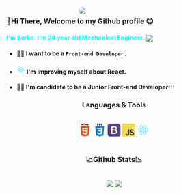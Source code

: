 <img src="https://media.giphy.com/media/dw36yjtOAtuSZyxEJG/giphy.gif" style="border-radius:30px" align="right" width="335px">

### 👋Hi There, Welcome to my Github profile :blush:

#### <font color="cyan">I'm Berke. I'm 24 year old Mechanical Engineer. </font>[<img align="center" width="22" src="https://unpkg.com/simple-icons@v6/icons/linkedin.svg"/>][linkedin]

- #### 👨‍💻 I want to be a <code>Front-end Developer.</code> </pre>
- #### <img src="https://raw.githubusercontent.com/github/explore/80688e429a7d4ef2fca1e82350fe8e3517d3494d/topics/react/react.png" width="20"/> I'm improving myself about React.
- #### 🙋‍♂️ I'm candidate to be a Junior Front-end Developer!!!


<div align="center">

### Languages & Tools
<br/>
<img src="https://raw.githubusercontent.com/github/explore/80688e429a7d4ef2fca1e82350fe8e3517d3494d/topics/html/html.png" width="30" />
<img src="https://raw.githubusercontent.com/github/explore/80688e429a7d4ef2fca1e82350fe8e3517d3494d/topics/css/css.png" width="30" />
<img src="https://raw.githubusercontent.com/github/explore/80688e429a7d4ef2fca1e82350fe8e3517d3494d/topics/bootstrap/bootstrap.png" width="30" />
<img src="https://raw.githubusercontent.com/github/explore/80688e429a7d4ef2fca1e82350fe8e3517d3494d/topics/javascript/javascript.png" width="30" />
<img src="https://raw.githubusercontent.com/github/explore/80688e429a7d4ef2fca1e82350fe8e3517d3494d/topics/react/react.png" width="30" />
</div>
<br/>

<h3 align="center">📈Github Stats📉</h3>
<br/>

<div align="center">
<img src="https://github-readme-stats.vercel.app/api?username=berkeergun&theme=highcontrast&show_icons=true" width="400" />
<img src="https://github-readme-stats.vercel.app/api/top-langs/?username=berkeergun&layout=compact&theme=highcontrast" width="400" />
</div>

[linkedin]: https://www.linkedin.com/in/berke-erg%C3%BCn-a57b36125/
